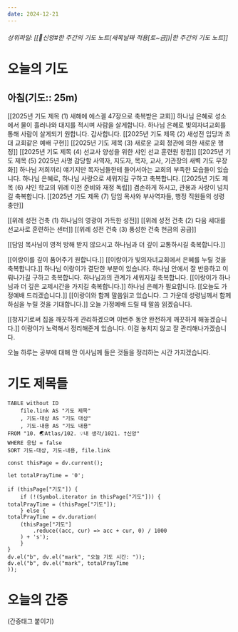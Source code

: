 ```yaml
---
date: 2024-12-21
---
```

###### 상위파일: [[🧭신앙#한 주간의 기도 노트(새목날짜 적용[토~금])|한 주간의 기도 노트]]
# 오늘의 기도
## 아침(기도:: 25m)
[[2025년 기도 제목 (1) 새해에 에스겔 47장으로 축복받은 교회]]
하나님 은혜로 성소에서 물이 흘러나와 대지를 적시며 사람을 살게합니다.
하나님 은혜로 빛의자녀교회를 통해 사람이 살게되기 원합니다. 감사합니다.
[[2025년 기도 제목 (2) 새성전 입당과 초대 교회같은 예배 구현]]
[[2025년 기도 제목 (3) 새로운 교회 정관에 의한 새로운 행정]]
[[2025년 기도 제목 (4) 선교사 양성을 위한 샤인 선교 훈련원 창립]]
[[2025년 기도 제목 (5) 2025년 사명 감당할 사역자, 지도자, 목자, 교사, 기관장의 새벽 기도 무장화]]
하나님 저희끼리 얘기지만 목자님들한테 들어서아는 교회의 부족한 모습들이 있습니다.
하나님 은혜로, 하나님 사랑으로 세워지길 구하고 축복합니다.
[[2025년 기도 제목 (6) 샤인 학교의 위례 이전 준비와 재정 독립]]
겸손하게 하시고, 관용과 사랑이 넘치길 축복합니다.
[[2025년 기도 제목 (7) 담임 목사와 부사역자들, 행정 직원들의 성령 충만]]

[[위례 성전 건축 (1) 하나님의 영광이 가득한 성전]]
[[위례 성전 건축 (2) 다음 세대를 선교사로 훈련하는 센터]]
[[위례 성전 건축 (3) 풍성한 건축 헌금의 공급]]

[[담임 목사님이 영적 방해 받지 않으시고 하나님과 더 깊이 교통하시길 축복합니다.]]

[[이랑이를 깊이 품어주기 원합니다.]]
[[이랑이가 빛의자녀교회에서 은혜를 누릴 것을 축복합니다.]]
하나님 이랑이가 결단한 부분이 있습니다. 하나님 안에서 잘 반응하고 이뤄나가길 구하고 축복합니다.
하나님과의 관계가 세워지길 축복합니다.
[[이랑이가 하나님과 더 깊은 교제시간을 가지길 축복합니다.]]
하나님 은혜가 필요합니다.
[[오늘도 가정예배 드리겠습니다.]]
[[이랑이와 함께 말씀읽고 있습니다. 그 가운데 성령님께서 함께 하심을 누릴 것을 기대합니다.]]
오늘 가정예배 드릴 때 말씀 읽겠습니다.

[[청지기로써 집을 깨끗하게 관리하겠으며 이번주 동안 완전하게 깨끗하게 해놓겠습니다.]]
이랑이가 노력해서 정리해준게 있습니다. 이걸 놓치지 않고 잘 관리해나가겠습니다.

오늘 하루는 공부에 대해 안 이사님께 들은 것들을 정리하는 시간 가지겠습니다.


# 기도 제목들
```dataview
TABLE without ID
	file.link AS "기도 제목"
	, 기도-대상 AS "기도 대상"
	, 기도-내용 AS "기도 내용"
FROM "10. 🌏Atlas/102. 💡내 생각/1021. †신앙"
WHERE 응답 = false
SORT 기도-대상, 기도-내용, file.link
```

```dataviewjs
const thisPage = dv.current();

let totalPrayTime = '0';

if (thisPage["기도"]) {
	if (!(Symbol.iterator in thisPage["기도"])) {
totalPrayTime = (thisPage["기도"]);
	} else {
totalPrayTime = dv.duration(
	(thisPage["기도"]
		.reduce((acc, cur) => acc + cur, 0) / 1000
	) + 's');
	}
}
dv.el("b", dv.el("mark", "오늘 기도 시간: "));
dv.el("b", dv.el("mark", totalPrayTime
));
```




# 오늘의 간증
(간증태그 붙이기)